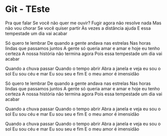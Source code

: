 # Git - TEste

Pra que falar
Se você não quer me ouvir?
Fugir agora não resolve nada
Mas não vou chorar
Se você quiser partir
Às vezes a distância ajuda
E essa tempestade um dia vai acabar

Só quero te lembrar
De quando a gente andava nas estrelas
Nas horas lindas que passamos juntos
A gente só queria amar e amar e hoje eu tenho certeza
A nossa história não termina agora
Pois essa tempestade um dia vai acabar

Quando a chuva passar
Quando o tempo abrir
Abra a janela e veja eu sou o sol
Eu sou céu e mar
Eu sou seu e fim
E o meu amor é imensidão

Só quero te lembrar
De quando a gente andava nas estrelas
Nas horas lindas que passamos juntos
A gente só queria amar e amar e hoje eu tenho certeza
A nossa história não termina agora
Pois essa tempestade um dia vai acabar

Quando a chuva passar
Quando o tempo abrir
Abra a janela e veja eu sou o sol
Eu sou céu e mar
Eu sou seu e fim
E o meu amor é imensidão

Quando a chuva passar
Quando o tempo abrir
Abra a janela e veja eu sou o sol
Eu sou céu e mar
Eu sou seu e fim
E o meu amor é imensidão
